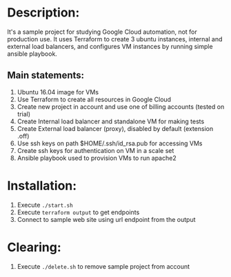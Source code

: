 # Description:
It's a sample project for studying Google Cloud automation, not for production use.
It uses Terraform to create 3 ubuntu instances, internal and external load
balancers, and configures VM instances by running simple ansible playbook.

## Main statements:
1. Ubuntu 16.04 image for VMs
2. Use Terraform to create all resources in Google Cloud
3. Create new project in account and use one of billing accounts (tested on trial)
4. Create Internal load balancer and standalone VM for making tests
5. Create External load balancer (proxy), disabled by default (extension .off)
6. Use ssh keys on path $HOME/.ssh/id_rsa.pub for accessing VMs
7. Create ssh keys for authentication on VM in a scale set
8. Ansible playbook used to provision VMs to run apache2

# Installation:
1. Execute `./start.sh`
2. Execute `terraform output` to get endpoints
3. Connect to sample web site using url endpoint from the output

# Clearing:
1. Execute `./delete.sh` to remove sample project from account
